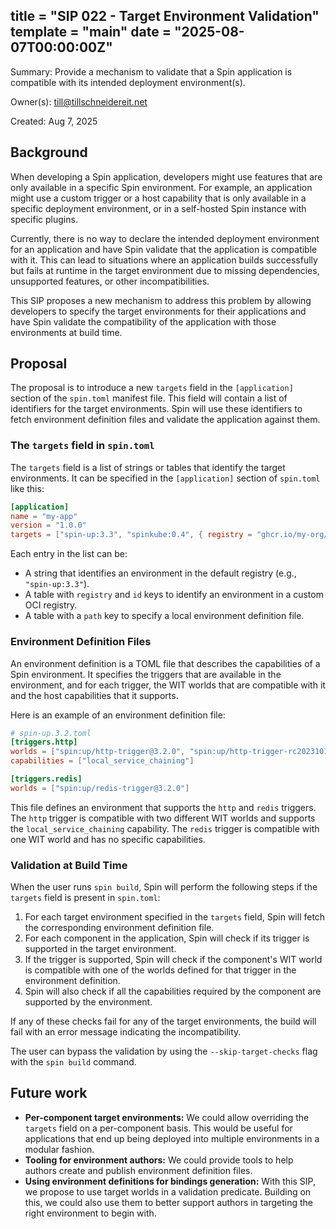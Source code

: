 title = "SIP 022 - Target Environment Validation"
template = "main"
date = "2025-08-07T00:00:00Z"
---

Summary: Provide a mechanism to validate that a Spin application is compatible with its intended deployment environment(s).

Owner(s): till@tillschneidereit.net

Created: Aug 7, 2025

## Background

When developing a Spin application, developers might use features that are only available in a specific Spin environment. For example, an application might use a custom trigger or a host capability that is only available in a specific deployment environment, or in a self-hosted Spin instance with specific plugins.

Currently, there is no way to declare the intended deployment environment for an application and have Spin validate that the application is compatible with it. This can lead to situations where an application builds successfully but fails at runtime in the target environment due to missing dependencies, unsupported features, or other incompatibilities.

This SIP proposes a new mechanism to address this problem by allowing developers to specify the target environments for their applications and have Spin validate the compatibility of the application with those environments at build time.

## Proposal

The proposal is to introduce a new `targets` field in the `[application]` section of the `spin.toml` manifest file. This field will contain a list of identifiers for the target environments. Spin will use these identifiers to fetch environment definition files and validate the application against them.

### The `targets` field in `spin.toml`

The `targets` field is a list of strings or tables that identify the target environments. It can be specified in the `[application]` section of `spin.toml` like this:

```toml
[application]
name = "my-app"
version = "1.0.0"
targets = ["spin-up:3.3", "spinkube:0.4", { registry = "ghcr.io/my-org/environments", id = "my-env:1.0" }, { path = "local-env.toml" }]
```

Each entry in the list can be:
- A string that identifies an environment in the default registry (e.g., `"spin-up:3.3"`).
- A table with `registry` and `id` keys to identify an environment in a custom OCI registry.
- A table with a `path` key to specify a local environment definition file.

### Environment Definition Files

An environment definition is a TOML file that describes the capabilities of a Spin environment. It specifies the triggers that are available in the environment, and for each trigger, the WIT worlds that are compatible with it and the host capabilities that it supports.

Here is an example of an environment definition file:

```toml
# spin-up.3.2.toml
[triggers.http]
worlds = ["spin:up/http-trigger@3.2.0", "spin:up/http-trigger-rc20231018@3.2.0"]
capabilities = ["local_service_chaining"]

[triggers.redis]
worlds = ["spin:up/redis-trigger@3.2.0"]
```

This file defines an environment that supports the `http` and `redis` triggers. The `http` trigger is compatible with two different WIT worlds and supports the `local_service_chaining` capability. The `redis` trigger is compatible with one WIT world and has no specific capabilities.

### Validation at Build Time

When the user runs `spin build`, Spin will perform the following steps if the `targets` field is present in `spin.toml`:

1.  For each target environment specified in the `targets` field, Spin will fetch the corresponding environment definition file.
2.  For each component in the application, Spin will check if its trigger is supported in the target environment.
3.  If the trigger is supported, Spin will check if the component's WIT world is compatible with one of the worlds defined for that trigger in the environment definition.
4.  Spin will also check if all the capabilities required by the component are supported by the environment.

If any of these checks fail for any of the target environments, the build will fail with an error message indicating the incompatibility.

The user can bypass the validation by using the `--skip-target-checks` flag with the `spin build` command.

## Future work

-   **Per-component target environments:** We could allow overriding the `targets` field on a per-component basis. This would be useful for applications that end up being deployed into multiple environments in a modular fashion.
-   **Tooling for environment authors:** We could provide tools to help authors create and publish environment definition files.
-   **Using environment definitions for bindings generation:** With this SIP, we propose to use target worlds in a validation predicate. Building on this, we could also use them to better support authors in targeting the right environment to begin with.
